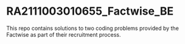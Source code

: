 # RA2111003010655_Factwise_BE
This repo contains solutions to two coding problems provided by the Factwise as part of their recruitment process.
